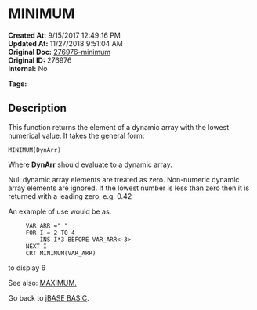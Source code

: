 # MINIMUM

**Created At:** 9/15/2017 12:49:16 PM  
**Updated At:** 11/27/2018 9:51:04 AM  
**Original Doc:** [276976-minimum](https://docs.jbase.com/36868-jbase-basic/276976-minimum)  
**Original ID:** 276976  
**Internal:** No  

**Tags:**
<badge text='dynamic arrays' vertical='middle' />

## Description

This function returns the element of a dynamic array with the lowest numerical value. It takes the general form:

```
MINIMUM(DynArr)
```

Where **DynArr** should evaluate to a dynamic array.

Null dynamic array elements are treated as zero. Non-numeric dynamic array elements are ignored. If the lowest number is less than zero then it is returned with a leading zero, e.g. 0.42

An example of use would be as:

```
     VAR_ARR =" "
     FOR I = 2 TO 4
         INS I*3 BEFORE VAR_ARR<-3>
     NEXT I
     CRT MINIMUM(VAR_ARR)
```

to display 6

See also: [MAXIMUM.](./../maximum)

Go back to [jBASE BASIC](./../jbase-basic-programmers-reference-guide).
